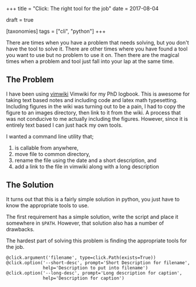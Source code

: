 +++
title = "Click: The right tool for the job"
date = 2017-08-04

draft = true

[taxonomies]
tags = ["cli", "python"]
+++

There are times when you have a problem that needs solving,
but you don't have the tool to solve it.
There are other times where you have found a tool you want to use
but no problem to use it on.
Then there are the magical times when a problem and tool just fall into your lap at the same time.

## The Problem

I have been using [vimwiki](https://github.com/vimwiki/vimwiki) Vimwiki for my PhD logbook.
This is awesome for taking text based notes and including code and latex math typesetting.
Including figures in the wiki was turning out to be a pain,
I had to copy the figure to an images directory,
then link to it from the wiki.
A process that was not conducive to me actually including the figures.
However, since it is entirely text based I can just hack my own tools.

I wanted a command line utility that;
1. is callable from anywhere,
2. move file to common directory,
3. rename the file using the date and a short description, and
4. add a link to the file in vimwiki along with a long description

## The Solution

It turns out that this is a fairly simple solution in python,
you just have to know the appropriate tools to use.

The first requirement has a simple solution,
write the script and place it somewhere in `$PATH`.
However, that solution also has a number of drawbacks.


The hardest part of solving this problem is finding the appropriate tools for the job.


    @click.argument('filename', type=click.Path(exists=True))
    @click.option('--short-desc', prompt='Short Description for filename',
                  help='Description to put into filename')
    @click.option('--long-desc', prompt='Long description for caption',
                  help='Description for caption')
